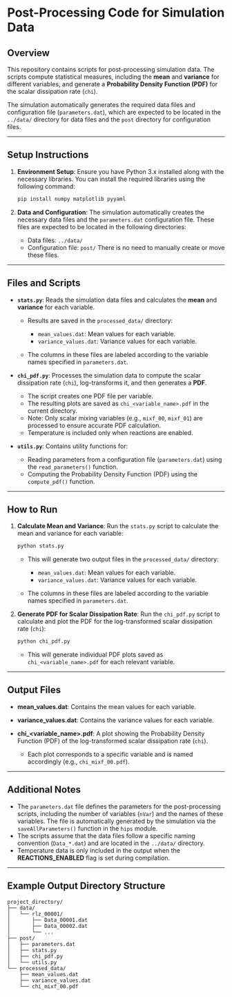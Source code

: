 # Post-Processing Code for Simulation Data

## Overview

This repository contains scripts for post-processing simulation data. The scripts compute statistical measures, including the **mean** and **variance** for different variables, and generate a **Probability Density Function (PDF)** for the scalar dissipation rate (`chi`).

The simulation automatically generates the required data files and configuration file (`parameters.dat`), which are expected to be located in the `../data/` directory for data files and the `post` directory for configuration files.

---

## Setup Instructions

1. **Environment Setup**:
   Ensure you have Python 3.x installed along with the necessary libraries. You can install the required libraries using the following command:

   ```bash
   pip install numpy matplotlib pyyaml
   ```

2. **Data and Configuration**:
   The simulation automatically creates the necessary data files and the `parameters.dat` configuration file. These files are expected to be located in the following directories:

   * Data files: `../data/`
   * Configuration file: `post/`
     There is no need to manually create or move these files.

---

## Files and Scripts

* **`stats.py`**:
  Reads the simulation data files and calculates the **mean** and **variance** for each variable.

  * Results are saved in the `processed_data/` directory:

    * `mean_values.dat`: Mean values for each variable.
    * `variance_values.dat`: Variance values for each variable.
  * The columns in these files are labeled according to the variable names specified in `parameters.dat`.

* **`chi_pdf.py`**:
  Processes the simulation data to compute the scalar dissipation rate (`chi`), log-transforms it, and then generates a **PDF**.

  * The script creates one PDF file per variable.
  * The resulting plots are saved as `chi_<variable_name>.pdf` in the current directory.
  * Note: Only scalar mixing variables (e.g., `mixf_00`, `mixf_01`) are processed to ensure accurate PDF calculation.
  * Temperature is included only when reactions are enabled.

* **`utils.py`**:
  Contains utility functions for:

  * Reading parameters from a configuration file (`parameters.dat`) using the `read_parameters()` function.
  * Computing the Probability Density Function (PDF) using the `compute_pdf()` function.

---

## How to Run

1. **Calculate Mean and Variance**:
   Run the `stats.py` script to calculate the mean and variance for each variable:

   ```bash
   python stats.py
   ```

   * This will generate two output files in the `processed_data/` directory:

     * `mean_values.dat`: Mean values for each variable.
     * `variance_values.dat`: Variance values for each variable.
   * The columns in these files are labeled according to the variable names specified in `parameters.dat`.

2. **Generate PDF for Scalar Dissipation Rate**:
   Run the `chi_pdf.py` script to calculate and plot the PDF for the log-transformed scalar dissipation rate (`chi`):

   ```bash
   python chi_pdf.py
   ```

   * This will generate individual PDF plots saved as `chi_<variable_name>.pdf` for each relevant variable.

---

## Output Files

* **mean\_values.dat**: Contains the mean values for each variable.
* **variance\_values.dat**: Contains the variance values for each variable.
* **chi\_\<variable\_name>.pdf**: A plot showing the Probability Density Function (PDF) of the log-transformed scalar dissipation rate (`chi`).

  * Each plot corresponds to a specific variable and is named accordingly (e.g., `chi_mixf_00.pdf`).

---

## Additional Notes

* The `parameters.dat` file defines the parameters for the post-processing scripts, including the number of variables (`nVar`) and the names of these variables. The file is automatically generated by the simulation via the `saveAllParameters()` function in the `hips` module.
* The scripts assume that the data files follow a specific naming convention (`Data_*.dat`) and are located in the `../data/` directory.
* Temperature data is only included in the output when the **REACTIONS\_ENABLED** flag is set during compilation.

---

## Example Output Directory Structure

```
project_directory/
├── data/
│   └── rlz_00001/
│       ├── Data_00001.dat
│       ├── Data_00002.dat
│       └── ...
├── post/
│   ├── parameters.dat
│   ├── stats.py
│   ├── chi_pdf.py
│   └── utils.py
└── processed_data/
    ├── mean_values.dat
    ├── variance_values.dat
    └── chi_mixf_00.pdf
```


